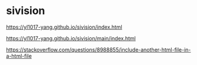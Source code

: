 # sivision
https://yl1017-yang.github.io/sivision/index.html

https://yl1017-yang.github.io/sivision/main/index.html


https://stackoverflow.com/questions/8988855/include-another-html-file-in-a-html-file